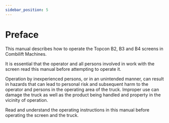 ```yaml
---
sidebar_position: 5
---
```


# Preface

This manual describes how to operate the Topcon B2, B3 and B4 screens in
Combilift Machines.

It is essential that the operator and all persons involved in work with
the screen read this manual before attempting to operate it.

Operation by inexperienced persons, or in an unintended manner, can
result in hazards that can lead to personal risk and subsequent harm to
the operator and persons in the operating area of the truck. Improper
use can damage the truck as well as the product being handled and
property in the vicinity of operation.

Read and understand the operating instructions in this manual before
operating the screen and the truck.
